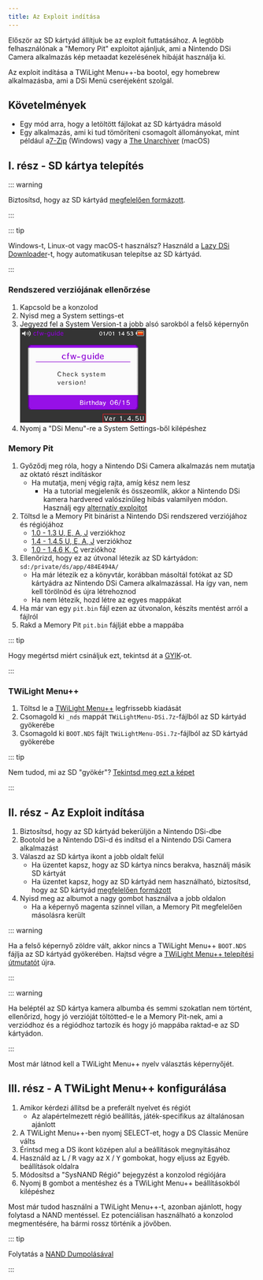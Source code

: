 ```yaml
---
title: Az Exploit indítása
---
```


Először az SD kártyád állítjuk be az exploit futtatásához. A legtöbb felhasználónak a "Memory Pit" exploitot ajánljuk, ami a Nintendo DSi Camera alkalmazás kép metaadat kezelésének hibáját használja ki.

Az exploit indítása a TWiLight Menu++-ba bootol, egy homebrew alkalmazásba, ami a DSi Menü cseréjeként szolgál.

## Követelmények
- Egy mód arra, hogy a letöltött fájlokat az SD kártyádra másold
- Egy alkalmazás, ami ki tud tömöríteni csomagolt állományokat, mint például a[7-Zip](https://www.7-zip.org/) (Windows) vagy a [The Unarchiver](https://apps.apple.com/us/app/the-unarchiver/id425424353) (macOS)

## I. rész - SD kártya telepítés
::: warning

Biztosítsd, hogy az SD kártyád [megfelelően formázott](sd-card-setup).

:::

::: tip

Windows-t, Linux-ot vagy macOS-t használsz? Használd a [Lazy DSi Downloader](lazy-dsi-downloader)-t, hogy automatikusan telepítse az SD kártyád.

:::

### Rendszered verziójának ellenőrzése

1. Kapcsold be a konzolod
1. Nyisd meg a System settings-et
1. Jegyezd fel a System Version-t a jobb alsó sarokból a felső képernyőn ![System Version képernyőjének képernyőfotója](/assets/images/system-version-check.png)
1. Nyomj a "DSi Menu"-re a System Settings-ből kilépéshez

### Memory Pit
1. Győződj meg róla, hogy a Nintendo DSi Camera alkalmazás nem mutatja az oktató részt indításkor
   - Ha mutatja, menj végig rajta, amíg kész nem lesz
     - Ha a tutorial megjelenik és összeomlik, akkor a Nintendo DSi kamera hardvered valószínűleg hibás valamilyen módon. Használj egy [alternatív exploitot](alternate-exploits)
1. Töltsd le a Memory Pit binárist a Nintendo DSi rendszered verziójához és régiójához
   - [1.0 - 1.3 U, E, A, J](/assets/files/memory_pit/256/pit.bin) verziókhoz
   - [1.4 - 1.4.5 U, E, A, J](/assets/files/memory_pit/768_1024/pit.bin) verziókhoz
   - [1.0 - 1.4.6 K, C](/assets/files/memory_pit/256/pit.bin) verziókhoz
1. Ellenőrizd, hogy ez az útvonal létezik az SD kártyádon: `sd:/private/ds/app/484E494A/`
   - Ha már létezik ez a könyvtár, korábban másoltál fotókat az SD kártyádra az Nintendo DSi Camera alkalmazással. Ha így van, nem kell törölnöd és újra létrehoznod
   - Ha nem létezik, hozd létre az egyes mappákat
1. Ha már van egy `pit.bin` fájl ezen az útvonalon, készíts mentést arról a fájlról
1. Rakd a Memory Pit `pit.bin` fájlját ebbe a mappába

::: tip

Hogy megértsd miért csináljuk ezt, tekintsd át a [GYIK](faq.html#what-functionality-will-i-lose-by-modding-my-system)-ot.

:::

### TWiLight Menu++
1. Töltsd le a [TWiLight Menu++](https://github.com/DS-Homebrew/TWiLightMenu/releases/latest/download/TWiLightMenu-DSi.7z) legfrissebb kiadását
1. Csomagold ki `_nds` mappát `TWiLightMenu-DSi.7z`-fájlból az SD kártyád gyökerébe
1. Csomagold ki `BOOT.NDS` fájlt `TWiLightMenu-DSi.7z`-fájlból az SD kártyád gyökerébe

::: tip

Nem tudod, mi az SD "gyökér"? [Tekintsd meg ezt a képet](https://media.discordapp.net/attachments/489307733074640926/756947922804932739/wherestheroot.png)

:::

## II. rész - Az Exploit indítása
1. Biztosítsd, hogy az SD kártyád bekerüljön a Nintendo DSi-dbe
1. Bootold be a Nintendo DSi-d és indítsd el a Nintendo DSi Camera alkalmazást
1. Válaszd az SD kártya ikont a jobb oldalt felül
   - Ha üzentet kapsz, hogy az SD kártya nincs berakva, használj másik SD kártyát
   - Ha üzentet kapsz, hogy az SD kártyád nem használható, biztosítsd, hogy az SD kártyád [megfelelően formázott](sd-card-setup)
1. Nyisd meg az albumot a nagy gombot használva a jobb oldalon
   - Ha a képernyő magenta színnel villan, a Memory Pit megfelelően másolásra került

::: warning

Ha a felső képernyő zöldre vált, akkor nincs a TWiLight Menu++ `BOOT.NDS` fájlja az SD kártyád gyökerében. Hajtsd végre a [TWiLight Menu++ telepítési útmutatót](launching-the-exploit.html#twilight-menu) újra.

:::

::: warning

Ha beléptél az SD kártya kamera albumba és semmi szokatlan nem történt, ellenőrizd, hogy jó verzióját töltötted-e le a Memory Pit-nek, ami a verziódhoz és a régiódhoz tartozik és hogy jó mappába raktad-e az SD kártyádon.

:::

Most már látnod kell a TWiLight Menu++ nyelv választás képernyőjét.

## III. rész - A TWiLight Menu++ konfigurálása
1. Amikor kérdezi állítsd be a preferált nyelvet és régiót
   - Az alapértelmezett régió beállítás, játék-specifikus az általánosan ajánlott
1. A TWiLight Menu++-ben nyomj SELECT-et, hogy a DS Classic Menüre válts
1. Érintsd meg a DS ikont középen alul a beállítások megnyitásához
1. Használd az <kbd class="l">L</kbd> / <kbd class="r">R</kbd> vagy az <kbd class="face">X</kbd> / <kbd class="face">Y</kbd> gombokat, hogy eljuss az Egyéb. beállítások oldalra
1. Módosítsd a "SysNAND Régió" bejegyzést a konzolod régiójára
1. Nyomj <kbd class="face">B</kbd> gombot a mentéshez és a TWiLight Menu++ beállításokból kilépéshez

Most már tudod használni a TWiLight Menu++-t, azonban ajánlott, hogy folytasd a NAND mentéssel. Ez potenciálisan használható a konzolod megmentésére, ha bármi rossz történik a jövőben.

::: tip

Folytatás a [NAND Dumpolásával](dumping-nand)

:::
